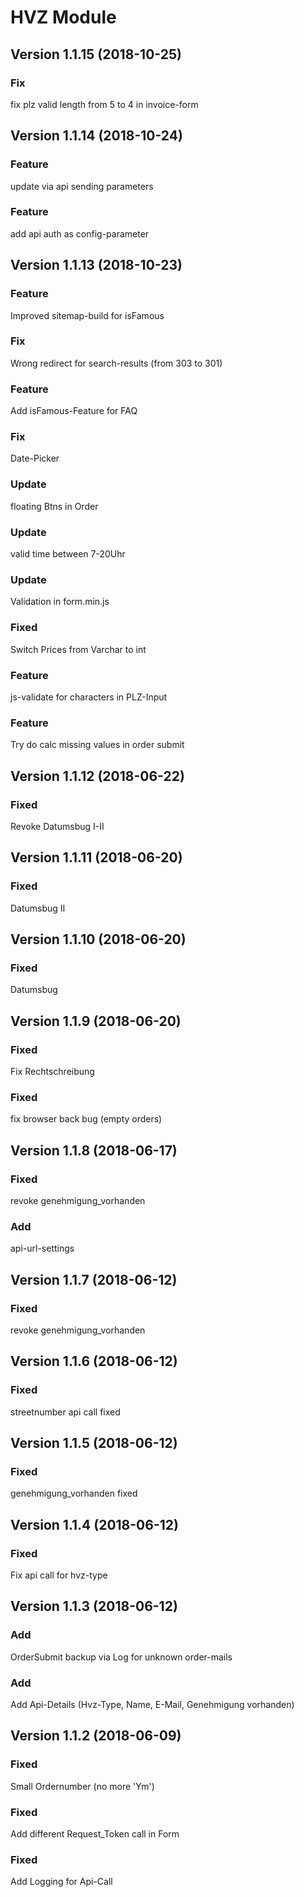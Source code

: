 HVZ Module
================================


Version 1.1.15 (2018-10-25)
---------------------------

### Fix
fix plz valid length from 5 to 4 in invoice-form


Version 1.1.14 (2018-10-24)
---------------------------

### Feature
update via api sending parameters

### Feature
add api auth as config-parameter


Version 1.1.13 (2018-10-23)
---------------------------

### Feature
Improved sitemap-build for isFamous

### Fix
Wrong redirect for search-results (from 303 to 301)

### Feature
Add isFamous-Feature for FAQ

### Fix
Date-Picker

### Update
floating Btns in Order

### Update
valid time between 7-20Uhr

### Update 
Validation in form.min.js

### Fixed
Switch Prices from Varchar to int

### Feature
js-validate for characters in PLZ-Input

### Feature
Try do calc missing values in order submit


Version 1.1.12 (2018-06-22)
---------------------------

### Fixed
Revoke Datumsbug I-II


Version 1.1.11 (2018-06-20)
---------------------------

### Fixed
Datumsbug II


Version 1.1.10 (2018-06-20)
---------------------------

### Fixed
Datumsbug


Version 1.1.9 (2018-06-20)
---------------------------

### Fixed
Fix Rechtschreibung

### Fixed
fix browser back bug (empty orders)


Version 1.1.8 (2018-06-17)
---------------------------

### Fixed
revoke genehmigung_vorhanden

### Add
api-url-settings


Version 1.1.7 (2018-06-12)
---------------------------

### Fixed
revoke genehmigung_vorhanden

Version 1.1.6 (2018-06-12)
---------------------------

### Fixed
streetnumber api call fixed


Version 1.1.5 (2018-06-12)
---------------------------

### Fixed
genehmigung_vorhanden fixed


Version 1.1.4 (2018-06-12)
---------------------------

### Fixed
Fix api call for hvz-type


Version 1.1.3 (2018-06-12)
---------------------------

### Add
OrderSubmit backup via Log for unknown order-mails

### Add
Add Api-Details (Hvz-Type, Name, E-Mail, Genehmigung vorhanden)


Version 1.1.2 (2018-06-09)
---------------------------

### Fixed
Small Ordernumber (no more 'Ym')

### Fixed
Add different Request_Token call in Form

### Fixed
Add Logging for Api-Call



